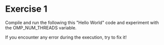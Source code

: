 Exercise 1
==========

Compile and run the following this "Hello World" code and experiment with the OMP_NUM_THREADS variable.

If you encounter any error during the execution, try to fix it!
